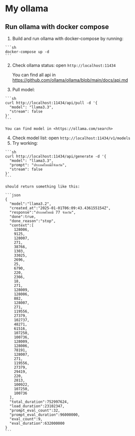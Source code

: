 # My ollama

## Run ollama with docker compose

  1. Build and run ollama with docker-compose by running:

    ```sh
    docker-compose up -d
    ```

  2. Check ollama status: open `http://localhost:11434`

     You can find all api in <https://github.com/ollama/ollama/blob/main/docs/api.md>
     
  3. Pull model:

    ```sh
    curl http://localhost:11434/api/pull -d '{
      "model": "llama3.3",
      "stream": false
    }'
    ```

    You can find model in <https://ollama.com/search>

  4. Check model list: open `http://localhost:11434/v1/models`
  5. Try working:

    ```sh
    curl http://localhost:11434/api/generate -d '{
      "model": "llama3.3",
      "prompt": "ประเทศไทยมีกี่จังหวัด",
      "stream": false
    }'
    ```

    should return something like this:

    ```json
    {
      "model":"llama3.2",
      "created_at":"2025-01-01T06:09:43.436155154Z",
      "response":"ประเทศไทยมี 77 จังหวัด",
      "done":true,
      "done_reason":"stop",
      "context":[
        128006,
        9125,
        128007,
        271,
        38766,
        1303,
        33025,
        2696,
        25,
        6790,
        220,
        2366,
        18,
        271,
        128009,
        128006,
        882,
        128007,
        271,
        119556,
        27379,
        102737,
        48271,
        61516,
        107250,
        100736,
        128009,
        128006,
        78191,
        128007,
        271,
        119556,
        27379,
        29419,
        220,
        2813,
        100922,
        107250,
        100736
      ],
      "total_duration":752997624,
      "load_duration":23102347,
      "prompt_eval_count":32,
      "prompt_eval_duration":96000000,
      "eval_count":9,
      "eval_duration":632000000
    }
    ```


